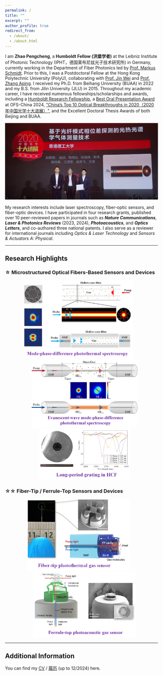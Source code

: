 ```yaml
---
permalink: /
title: ""
excerpt: ""
author_profile: true
redirect_from:
  - /about/
  - /about.html
---
```


I am **Zhao Pengcheng**, a **Humboldt Fellow (洪堡学者)** at the Leibniz Institute of Photonic Technology (IPHT，德国莱布尼兹光子技术研究所) in Germany, currently working in the Department of Fiber Photonics led by [Prof. Markus Schmidt](https://www.leibniz-ipht.de/en/departments/fiber-photonics/). Prior to this, I was a Postdoctoral Fellow at the Hong Kong Polytechnic University (PolyU), collaborating with [Prof. Jin Wei](https://jinwei-group.github.io/group_website/author/wei-jin/) and [Prof. Zhang Aping](https://www.polyu.edu.hk/researchgrp/azhang/index.htm). I received my Ph.D. from Beihang University (BUAA) in 2022 and my B.S. from Jilin University (JLU) in 2015. Throughout my academic career, I have received numerous fellowships/scholarships and awards, including a [Humboldt Research Fellowship](https://www.humboldt-foundation.de/en/connect/explore-the-humboldt-network/singleview/1240498/dr-pengcheng-zhao), a [Best Oral Presentation Award](https://mp.weixin.qq.com/s/vHMugK28tNrUqEpGskSMDQ) at OFS-China 2024, ["China’s Top 10 Optical Breakthroughs in 2020（2020年中国光学十大进展）"](https://www.opticsjournal.net/columns/zggx?type=view&postid=PT21042600003LiOkR), and the Excellent Doctoral Thesis Awards of both Beijing and BUAA.

![avatar](/images/sdjz_zsl.jpg)

My research interests include laser spectroscopy, fiber-optic sensors, and fiber-optic devices. I have participated in four research grants, published over 10 peer-reviewed papers in journals such as **_Nature Communications_**, **_Laser & Photonics Reviews_** (2023, 2024), **_Photoacoustics_**, and **_Optics Letters_**, and co-authored three national patents. I also serve as a reviewer for international journals including _Optics & Laser Technology_ and _Sensors & Actuators A: Physical_.

---

## **Research Highlights**

### ☆ **Microstructured Optical Fibers-Based Sensors and Devices**
<p style="text-align: center;">
  <a href="https://www.nature.com/articles/s41467-020-14707-0" target="_blank">
    <img src="/images/MPDPTS.png" alt="Image 1" title="Mode-phase-difference photothermal spectroscopy for gas detection with an anti-resonant hollow-core optical fiber" width="360" style="margin-right: 20px;">
  </a>
  <a href="https://onlinelibrary.wiley.com/doi/abs/10.1002/lpor.202200972" target="_blank">
    <img src="/images/eMPDPTS.png" alt="Image 2" title="Evanescent wave lab-on-ﬁber for high sensitivity gas spectroscopy with wide dynamic range and long-term stability" width="350" style="margin-left: 20px;">
  </a>
  <a href="https://opg.optica.org/abstract.cfm?uri=ACPC-2020-M4A.118" target="_blank">
    <img src="/images/HCFLPG.png" alt="Image 3" title="LP01-LP11 mode conversion in a negative curvature hollow-core fiber by use of a long-period grating" width="300" style="margin-left: 20px;">
  </a>
</p>

### ☆☆ **Fiber-Tip / Ferrule-Top Sensors and Devices**
<p style="text-align: center;">
  <a href="https://onlinelibrary.wiley.com/doi/full/10.1002/lpor.202301285" target="_blank">
    <img src="/images/fibertipPTS1.png" alt="Image 4" title="Ultraminiature Optical Fiber-Tip 3D-Microprinted Photothermal Interferometric Gas Sensors" width="340" style="margin-right: 20px;">
  </a>
  <a href="https://www.sciencedirect.com/science/article/pii/S2213597924000740" target="_blank">
    <img src="/images/fibertopPAS1.png" alt="Image 5" title="Miniature optical fiber photoacoustic spectroscopy gas sensor based on a 3D micro-printed planar-spiral spring optomechanical resonator" width="340" style="margin-left: 20px;">
  </a>
</p>

---

## **Additional Information**

You can find my [CV](../files/Zhao_Pengcheng_CV_English.pdf) / [履历](../files/赵鹏程_中文简历.pdf)  (up to 12/2024) here.
